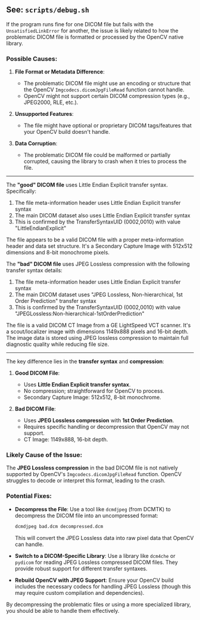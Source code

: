 ## See: `scripts/debug.sh`

If the program runs fine for one DICOM file but fails with the `UnsatisfiedLinkError` for another, the issue is likely related to how the problematic DICOM file is formatted or processed by the OpenCV native library.

### Possible Causes:
1. **File Format or Metadata Difference**:
   - The problematic DICOM file might use an encoding or structure that the OpenCV `Imgcodecs.dicomJpgFileRead` function cannot handle.
   - OpenCV might not support certain DICOM compression types (e.g., JPEG2000, RLE, etc.).

2. **Unsupported Features**:
   - The file might have optional or proprietary DICOM tags/features that your OpenCV build doesn't handle.

3. **Data Corruption**:
   - The problematic DICOM file could be malformed or partially corrupted, causing the library to crash when it tries to process the file.

---

The **"good" DICOM file** uses Little Endian Explicit transfer syntax. Specifically:

1. The file meta-information header uses Little Endian Explicit transfer syntax
2. The main DICOM dataset also uses Little Endian Explicit transfer syntax
3. This is confirmed by the TransferSyntaxUID (0002,0010) with value "LittleEndianExplicit"

The file appears to be a valid DICOM file with a proper meta-information header and data set structure. It's a Secondary Capture Image with 512x512 dimensions and 8-bit monochrome pixels.

The **"bad" DICOM file** uses JPEG Lossless compression with the following transfer syntax details:

1. The file meta-information header uses Little Endian Explicit transfer syntax
2. The main DICOM dataset uses "JPEG Lossless, Non-hierarchical, 1st Order Prediction" transfer syntax
3. This is confirmed by the TransferSyntaxUID (0002,0010) with value "JPEGLossless:Non-hierarchical-1stOrderPrediction"

The file is a valid DICOM CT Image from a GE LightSpeed VCT scanner. It's a scout/localizer image with dimensions 1149x888 pixels and 16-bit depth. The image data is stored using JPEG lossless compression to maintain full diagnostic quality while reducing file size.

---

The key difference lies in the **transfer syntax** and **compression**:

1. **Good DICOM File**:
   - Uses **Little Endian Explicit transfer syntax**.
   - No compression; straightforward for OpenCV to process.
   - Secondary Capture Image: 512x512, 8-bit monochrome.

2. **Bad DICOM File**:
   - Uses **JPEG Lossless compression** with **1st Order Prediction**.
   - Requires specific handling or decompression that OpenCV may not support.
   - CT Image: 1149x888, 16-bit depth.

### Likely Cause of the Issue:
The **JPEG Lossless compression** in the bad DICOM file is not natively supported by OpenCV's `Imgcodecs.dicomJpgFileRead` function. OpenCV struggles to decode or interpret this format, leading to the crash.

### Potential Fixes:
- **Decompress the File**: Use a tool like `dcmdjpeg` (from DCMTK) to decompress the DICOM file into an uncompressed format:

  ```bash
  dcmdjpeg bad.dcm decompressed.dcm
  ```

  This will convert the JPEG Lossless data into raw pixel data that OpenCV can handle.

- **Switch to a DICOM-Specific Library**: Use a library like `dcm4che` or `pydicom` for reading JPEG Lossless compressed DICOM files. They provide robust support for different transfer syntaxes.

- **Rebuild OpenCV with JPEG Support**: Ensure your OpenCV build includes the necessary codecs for handling JPEG Lossless (though this may require custom compilation and dependencies).

By decompressing the problematic files or using a more specialized library, you should be able to handle them effectively.

<br>

